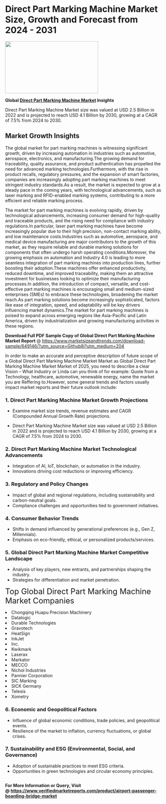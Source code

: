 <H1>Direct Part Marking Machine Market Size, Growth and Forecast from 2024 - 2031</H1><img class="aligncenter size-medium wp-image-584254" src="https://thirdeyenews.in/wp-content/uploads/2024/09/Global-Market-Research-300x168.jpeg" alt="" width="300" height="168" /><p><strong>Global&nbsp;<a href="https://www.marketsizeandtrends.com/download-sample/649146/?utm_source=Github8j?utm_medium=204">Direct Part Marking Machine Market</a> Insights</strong></p><p>Direct Part Marking Machine Market size was valued at USD 2.5 Billion in 2022 and is projected to reach USD 4.1 Billion by 2030, growing at a CAGR of 7.5% from 2024 to 2030.</p><p><h2>Market Growth Insights</h2> <p>The global market for part marking machines is witnessing significant growth, driven by increasing automation in industries such as automotive, aerospace, electronics, and manufacturing.The growing demand for traceability, quality assurance, and product authentication has propelled the need for advanced marking technologies.Furthermore, with the rise in product recalls, regulatory pressures, and the expansion of smart factories, companies are increasingly adopting part marking machines to meet stringent industry standards.As a result, the market is expected to grow at a steady pace in the coming years, with technological advancements, such as laser marking and RFID-enabled marking systems, contributing to a more efficient and reliable marking process.</p> <p>The market for part marking machines is evolving rapidly, driven by technological advancements, increasing consumer demand for high-quality and traceable products, and the rising need for compliance with industry regulations.In particular, laser part marking machines have become increasingly popular due to their high precision, non-contact marking ability, and low maintenance costs.Industries such as automotive, aerospace, and medical device manufacturing are major contributors to the growth of this market, as they require reliable and durable marking solutions for components that often undergo harsh operating conditions.Moreover, the growing emphasis on automation and Industry 4.0 is leading to more seamless integration of part marking machines into production lines, further boosting their adoption.These machines offer enhanced productivity, reduced downtime, and improved traceability, making them an attractive investment for businesses looking to optimize their manufacturing processes.In addition, the introduction of compact, versatile, and cost-effective part marking machines is encouraging small and medium-sized enterprises (SMEs) to embrace these technologies, broadening the market reach.As part marking solutions become increasingly sophisticated, factors like ease of integration, speed, and adaptability will be key drivers influencing market dynamics.The market for part marking machines is poised to expand across emerging regions like Asia-Pacific and Latin America, driven by industrialization and growing manufacturing activities in these regions.<p><span class=""><strong>Download Full PDF Sample Copy of Global Direct Part Marking Machine Market Report</strong> @ <a href="https://www.marketsizeandtrends.com/download-sample/649146/?utm_source=Github8j?utm_medium=204" target="_blank">https://www.marketsizeandtrends.com/download-sample/649146/?utm_source=Github8j?utm_medium=204</a></span></p><p>In order to make an accurate and perceptive description of future scope of a Global&nbsp;Direct Part Marking Machine Market Market as Global&nbsp;Direct Part Marking Machine Market Market of 2025, you need to describe a clear Vision &ndash; What Industry or Linda can you think of for example: Quote from a Technology, healthcare, automotive, renewable energy, name the market you are Reffering to.However, some general trends and factors usually impact market reports and their future outlook include:</p><h3>1.&nbsp;<strong>Direct Part Marking Machine Market Growth Projections</strong></h3><ul><li>Examine market size trends, revenue estimates and CAGR (Compounded Annual Growth Rate) projections.</li><li><p>Direct Part Marking Machine Market size was valued at USD 2.5 Billion in 2022 and is projected to reach USD 4.1 Billion by 2030, growing at a CAGR of 7.5% from 2024 to 2030.</p></li></ul><h3>2.&nbsp;<strong>Direct Part Marking Machine Market Technological Advancements</strong></h3><ul><li>Integration of AI, IoT, blockchain, or automation in the industry.</li><li>Innovations driving cost reductions or improving efficiency.</li></ul><h3>3.&nbsp;<strong>Regulatory and Policy Changes</strong></h3><ul><li>Impact of global and regional regulations, including sustainability and carbon-neutral goals.</li><li>Compliance challenges and opportunities tied to government initiatives.</li></ul><h3>4.&nbsp;<strong>Consumer Behavior Trends</strong></h3><ul><li>Shifts in demand influenced by generational preferences (e.g., Gen Z, Millennials).</li><li>Emphasis on eco-friendly, ethical, or personalized products/services.</li></ul><h3>5.&nbsp;<strong>Global Direct Part Marking Machine Market Competitive Landscape</strong></h3><ul><li>Analysis of key players, new entrants, and partnerships shaping the industry.</li><li>Strategies for differentiation and market penetration.</li></ul><p data-pm-slice="1 1 []"><span style="color: inherit; font-family: inherit; font-size: 25px;">Top Global Direct Part Marking Machine Market Companies</span></p><div class="" data-test-id=""><p><li>Chongqing Huapu Precision Machinery</li><li> Datalogic</li><li> Durable Technologies</li><li> Gravotech</li><li> HeatSign</li><li> InkJet</li><li> Inc.</li><li> Kwikmark</li><li> Laserax</li><li> Markator</li><li> MECCO</li><li> Nichol Industries</li><li> Pannier Corporation</li><li> SIC Marking</li><li> SICK Germany</li><li> Telesis</li><li> Xometry</li></p></div><h3>6.&nbsp;<strong>Economic and Geopolitical Factors</strong></h3><ul><li>Influence of global economic conditions, trade policies, and geopolitical events.</li><li>Resilience of the market to inflation, currency fluctuations, or global crises.</li></ul><h3>7.&nbsp;<strong>Sustainability and ESG (Environmental, Social, and Governance)</strong></h3><ul><li>Adoption of sustainable practices to meet ESG criteria.</li><li>Opportunities in green technologies and circular economy principles.</li></ul><h2><strong style="font-size: 14px;">For More Information or Query, Visit @&nbsp;</strong><a style="background-color: #ffffff; font-size: 14px;" href="https://www.marketsizeandtrends.com/report/direct-part-marking-machine-market/" target="_blank">https://www.verifiedmarketreports.com/product/airport-passenger-boarding-bridge-market</a></h2>
